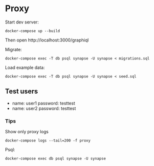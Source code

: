 # Proxy

Start dev server:
```
docker-compose up --build
```

Then open http://localhost:3000/graphiql

Migrate:
```
docker-compose exec -T db psql synapse -U synapse < migrations.sql
```

Load example data:
```
docker-compose exec -T db psql synapse -U synapse < seed.sql
```

## Test users

 - name: user1 password: testtest
 - name: user2 password: testtest

### Tips

Show only proxy logs
```
docker-compose logs --tail=200 -f proxy
```

Psql:
```
docker-compose exec db psql synapse -U synapse
```

